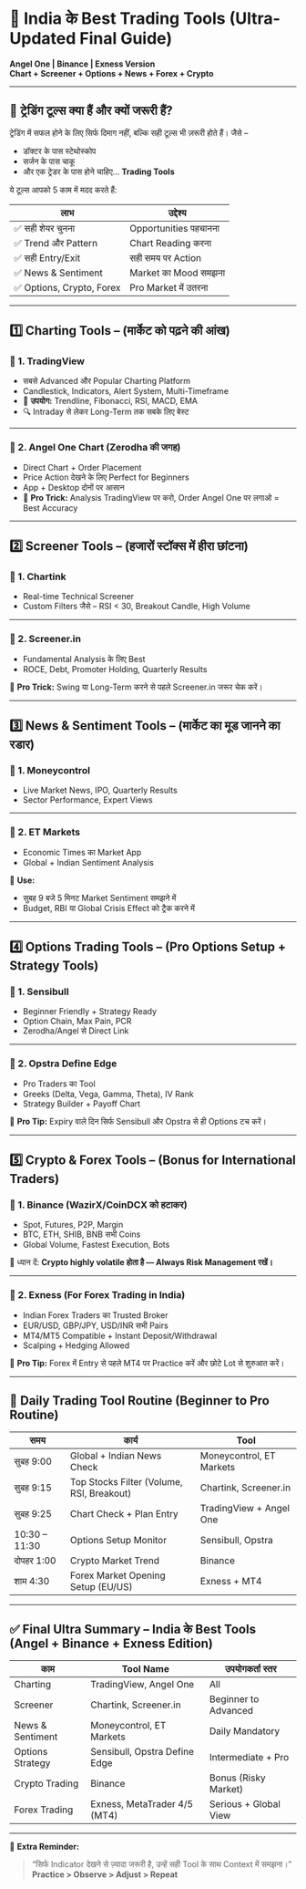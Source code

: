 # 🧰 India के Best Trading Tools (Ultra-Updated Final Guide)

**Angel One | Binance | Exness Version**  
**Chart + Screener + Options + News + Forex + Crypto**

---

## 🔰 ट्रेडिंग टूल्स क्या हैं और क्यों जरूरी हैं?

ट्रेडिंग में सफल होने के लिए सिर्फ दिमाग नहीं, बल्कि सही टूल्स भी ज़रूरी होते हैं। जैसे –

- डॉक्टर के पास स्टेथोस्कोप  
- सर्जन के पास चाकू  
- और एक ट्रेडर के पास होने चाहिए… **Trading Tools**

ये टूल्स आपको 5 काम में मदद करते हैं:

| लाभ | उद्देश्य |
|------|-----------|
| ✅ सही शेयर चुनना | Opportunities पहचानना |
| ✅ Trend और Pattern | Chart Reading करना |
| ✅ सही Entry/Exit | सही समय पर Action |
| ✅ News & Sentiment | Market का Mood समझना |
| ✅ Options, Crypto, Forex | Pro Market में उतरना |

---

## 1️⃣ Charting Tools – (मार्केट को पढ़ने की आंख)

### 🔷 1. TradingView
- सबसे Advanced और Popular Charting Platform  
- Candlestick, Indicators, Alert System, Multi-Timeframe  
- 📌 **उपयोग:** Trendline, Fibonacci, RSI, MACD, EMA  
- 🔍 Intraday से लेकर Long-Term तक सबके लिए बेस्ट

---

### 🔷 2. Angel One Chart (Zerodha की जगह)
- Direct Chart + Order Placement  
- Price Action देखने के लिए Perfect for Beginners  
- App + Desktop दोनों पर आसान  
- 📌 **Pro Trick:** Analysis TradingView पर करो, Order Angel One पर लगाओ = Best Accuracy

---

## 2️⃣ Screener Tools – (हजारों स्टॉक्स में हीरा छांटना)

### 🔷 1. Chartink
- Real-time Technical Screener  
- Custom Filters जैसे – RSI < 30, Breakout Candle, High Volume

---

### 🔷 2. Screener.in
- Fundamental Analysis के लिए Best  
- ROCE, Debt, Promoter Holding, Quarterly Results

📌 **Pro Trick:** Swing या Long-Term करने से पहले Screener.in जरूर चेक करें।

---

## 3️⃣ News & Sentiment Tools – (मार्केट का मूड जानने का रडार)

### 🔷 1. Moneycontrol
- Live Market News, IPO, Quarterly Results  
- Sector Performance, Expert Views

---

### 🔷 2. ET Markets
- Economic Times का Market App  
- Global + Indian Sentiment Analysis

📌 **Use:**  
- सुबह 9 बजे 5 मिनट Market Sentiment समझने में  
- Budget, RBI या Global Crisis Effect को ट्रैक करने में

---

## 4️⃣ Options Trading Tools – (Pro Options Setup + Strategy Tools)

### 🔷 1. Sensibull
- Beginner Friendly + Strategy Ready  
- Option Chain, Max Pain, PCR  
- Zerodha/Angel से Direct Link

---

### 🔷 2. Opstra Define Edge
- Pro Traders का Tool  
- Greeks (Delta, Vega, Gamma, Theta), IV Rank  
- Strategy Builder + Payoff Chart

📌 **Pro Tip:** Expiry वाले दिन सिर्फ Sensibull और Opstra से ही Options टच करें।

---

## 5️⃣ Crypto & Forex Tools – (Bonus for International Traders)

### 🔷 1. Binance (WazirX/CoinDCX को हटाकर)
- Spot, Futures, P2P, Margin  
- BTC, ETH, SHIB, BNB सभी Coins  
- Global Volume, Fastest Execution, Bots

📌 ध्यान दें: **Crypto highly volatile होता है — Always Risk Management रखें।**

---

### 🔷 2. Exness (For Forex Trading in India)
- Indian Forex Traders का Trusted Broker  
- EUR/USD, GBP/JPY, USD/INR सभी Pairs  
- MT4/MT5 Compatible + Instant Deposit/Withdrawal  
- Scalping + Hedging Allowed

📌 **Pro Tip:** Forex में Entry से पहले MT4 पर Practice करें और छोटे Lot से शुरुआत करें।

---

## 📅 Daily Trading Tool Routine (Beginner to Pro Routine)

| समय | कार्य | Tool |
|------|------|------|
| सुबह 9:00 | Global + Indian News Check | Moneycontrol, ET Markets |
| सुबह 9:15 | Top Stocks Filter (Volume, RSI, Breakout) | Chartink, Screener.in |
| सुबह 9:25 | Chart Check + Plan Entry | TradingView + Angel One |
| 10:30 – 11:30 | Options Setup Monitor | Sensibull, Opstra |
| दोपहर 1:00 | Crypto Market Trend | Binance |
| शाम 4:30 | Forex Market Opening Setup (EU/US) | Exness + MT4 |

---

## ✅ Final Ultra Summary – India के Best Tools (Angel + Binance + Exness Edition)

| काम | Tool Name | उपयोगकर्ता स्तर |
|-----|-----------|------------------|
| Charting | TradingView, Angel One | All |
| Screener | Chartink, Screener.in | Beginner to Advanced |
| News & Sentiment | Moneycontrol, ET Markets | Daily Mandatory |
| Options Strategy | Sensibull, Opstra Define Edge | Intermediate + Pro |
| Crypto Trading | Binance | Bonus (Risky Market) |
| Forex Trading | Exness, MetaTrader 4/5 (MT4) | Serious + Global View |

---

🧠 **Extra Reminder:**  
> “सिर्फ Indicator देखने से ज़्यादा जरूरी है, उन्हें सही Tool के साथ Context में समझना।”  
> **Practice > Observe > Adjust > Repeat**
